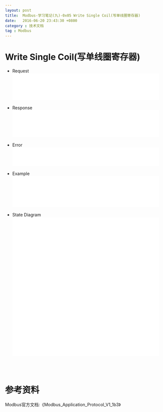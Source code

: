 ```yaml
---
layout: post
title:  Modbus-学习笔记(九)-0x05 Write Single Coil(写单线圈寄存器)
date:   2016-06-20 23:43:30 +0800
category : 技术文档
tag : Modbus
---
```


Write Single Coil(写单线圈寄存器)
============================

+ Request
![Request](/images/blog/modbus/modbus-05-05-Write-Single-Coil/01_Request.png)

+ Response
![Response](/images/blog/modbus/modbus-05-05-Write-Single-Coil/02_Response.png)

+ Error
![Error](/images/blog/modbus/modbus-05-05-Write-Single-Coil/03_Error.png)

+ Example
![Example](/images/blog/modbus/modbus-05-05-Write-Single-Coil/04_Example.png)

+ State Diagram
![State Diagram](/images/blog/modbus/modbus-05-05-Write-Single-Coil/05_State_Diagram.png)


<br>
<br>

参考资料
================================

Modbus官方文档:《Modbus_Application_Protocol_V1_1b3》
